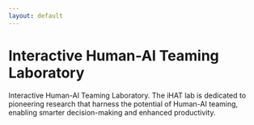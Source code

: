 ```yaml
---
layout: default
---
```


# Interactive Human-AI Teaming Laboratory

Interactive Human-AI Teaming Laboratory. The iHAT lab is dedicated to pioneering research that harness the potential of Human-AI teaming, enabling smarter decision-making and enhanced productivity.



